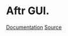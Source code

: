 # Aftr GUI.
[Documentation](https://github.com/AntiOderHubLtd/AftrGui/blob/main/Documentation.md)
[Source](https://antioderhub.lol/AftrUI)
